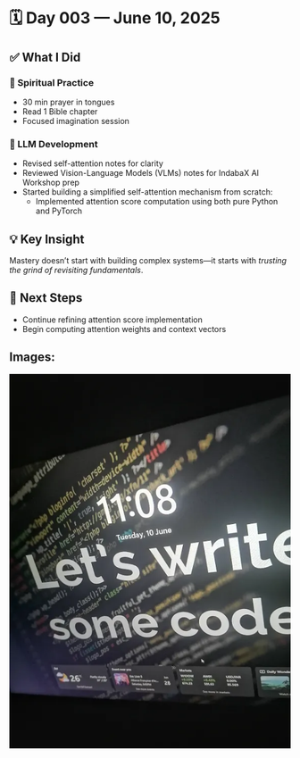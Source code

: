 # 🗓️ Day 003 — June 10, 2025

## ✅ What I Did

### 🙏 Spiritual Practice

- 30 min prayer in tongues
- Read 1 Bible chapter
- Focused imagination session

### 🤖 LLM Development

- Revised self-attention notes for clarity
- Reviewed Vision-Language Models (VLMs) notes for IndabaX AI Workshop prep
- Started building a simplified self-attention mechanism from scratch:
  - Implemented attention score computation using both pure Python and PyTorch

## 💡 Key Insight

Mastery doesn’t start with building complex systems—it starts with _trusting the grind of revisiting fundamentals_.

## 🔁 Next Steps

- Continue refining attention score implementation
- Begin computing attention weights and context vectors

## Images:

![](/assets/10_june_evening.webp)
